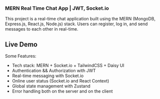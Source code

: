 ### MERN Real Time Chat App | JWT, Socket.io
This project is a real-time chat application built using the MERN (MongoDB, Express.js, React.js, Node.js) stack. Users can register, log in, and send messages to each other in real-time.

## Live Demo 

Some Features:

-  Tech stack: MERN + Socket.io + TailwindCSS + Daisy UI
-  Authentication && Authorization with JWT
-  Real-time messaging with Socket.io
-  Online user status (Socket.io and React Context)
-  Global state management with Zustand
-  Error handling both on the server and on the client

